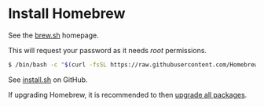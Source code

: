 # Install Homebrew

See the [brew.sh](https://brew.sh) homepage.

This will request your password as it needs _root_ permissions.

```sh
$ /bin/bash -c "$(curl -fsSL https://raw.githubusercontent.com/Homebrew/install/HEAD/install.sh)"
```

See [install.sh](https://github.com/Homebrew/install/blob/master/install.sh) on GitHub.

If upgrading Homebrew, it is recommended to then [upgrade all packages](#upgrade-all-packages).

